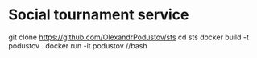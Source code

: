 # Social tournament service
git clone https://github.com/OlexandrPodustov/sts
cd sts
docker build -t podustov .
docker run -it podustov //bash